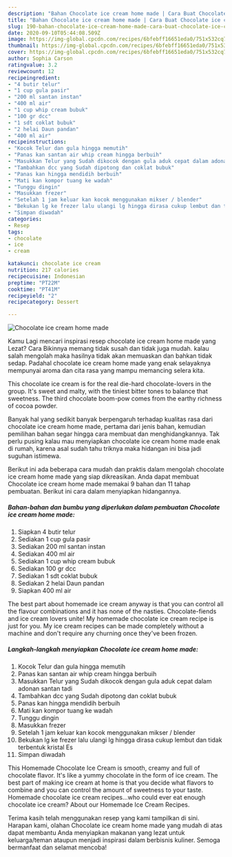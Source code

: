 ```yaml
---
description: "Bahan Chocolate ice cream home made | Cara Buat Chocolate ice cream home made Yang Bisa Manjain Lidah"
title: "Bahan Chocolate ice cream home made | Cara Buat Chocolate ice cream home made Yang Bisa Manjain Lidah"
slug: 190-bahan-chocolate-ice-cream-home-made-cara-buat-chocolate-ice-cream-home-made-yang-bisa-manjain-lidah
date: 2020-09-10T05:44:08.509Z
image: https://img-global.cpcdn.com/recipes/6bfebff16651eda0/751x532cq70/chocolate-ice-cream-home-made-foto-resep-utama.jpg
thumbnail: https://img-global.cpcdn.com/recipes/6bfebff16651eda0/751x532cq70/chocolate-ice-cream-home-made-foto-resep-utama.jpg
cover: https://img-global.cpcdn.com/recipes/6bfebff16651eda0/751x532cq70/chocolate-ice-cream-home-made-foto-resep-utama.jpg
author: Sophia Carson
ratingvalue: 3.2
reviewcount: 12
recipeingredient:
- "4 butir telur"
- "1 cup gula pasir"
- "200 ml santan instan"
- "400 ml air"
- "1 cup whip cream bubuk"
- "100 gr dcc"
- "1 sdt coklat bubuk"
- "2 helai Daun pandan"
- "400 ml air"
recipeinstructions:
- "Kocok Telur dan gula hingga memutih"
- "Panas kan santan air whip cream hingga berbuih"
- "Masukkan Telur yang Sudah dikocok dengan gula aduk cepat dalam adonan santan tadi"
- "Tambahkan dcc yang Sudah dipotong dan coklat bubuk"
- "Panas kan hingga mendidih berbuih"
- "Mati kan kompor tuang ke wadah"
- "Tunggu dingin"
- "Masukkan frezer"
- "Setelah 1 jam keluar kan kocok menggunakan mikser / blender"
- "Bekukan lg ke frezer lalu ulangi lg hingga dirasa cukup lembut dan tidak terbentuk kristal Es"
- "Simpan diwadah"
categories:
- Resep
tags:
- chocolate
- ice
- cream

katakunci: chocolate ice cream 
nutrition: 217 calories
recipecuisine: Indonesian
preptime: "PT22M"
cooktime: "PT41M"
recipeyield: "2"
recipecategory: Dessert

---
```



![Chocolate ice cream home made](https://img-global.cpcdn.com/recipes/6bfebff16651eda0/751x532cq70/chocolate-ice-cream-home-made-foto-resep-utama.jpg)

Kamu Lagi mencari inspirasi resep chocolate ice cream home made yang Lezat? Cara Bikinnya memang tidak susah dan tidak juga mudah. kalau salah mengolah maka hasilnya tidak akan memuaskan dan bahkan tidak sedap. Padahal chocolate ice cream home made yang enak selayaknya mempunyai aroma dan cita rasa yang mampu memancing selera kita.

This chocolate ice cream is for the real die-hard chocolate-lovers in the group. It&#39;s sweet and malty, with the tiniest bitter tones to balance that sweetness. The third chocolate boom-pow comes from the earthy richness of cocoa powder.

Banyak hal yang sedikit banyak berpengaruh terhadap kualitas rasa dari chocolate ice cream home made, pertama dari jenis bahan, kemudian pemilihan bahan segar hingga cara membuat dan menghidangkannya. Tak perlu pusing kalau mau menyiapkan chocolate ice cream home made enak di rumah, karena asal sudah tahu triknya maka hidangan ini bisa jadi suguhan istimewa.


Berikut ini ada beberapa cara mudah dan praktis dalam mengolah chocolate ice cream home made yang siap dikreasikan. Anda dapat membuat Chocolate ice cream home made memakai 9 bahan dan 11 tahap pembuatan. Berikut ini cara dalam menyiapkan hidangannya.

<!--inarticleads1-->

##### Bahan-bahan dan bumbu yang diperlukan dalam pembuatan Chocolate ice cream home made:

1. Siapkan 4 butir telur
1. Sediakan 1 cup gula pasir
1. Sediakan 200 ml santan instan
1. Sediakan 400 ml air
1. Sediakan 1 cup whip cream bubuk
1. Sediakan 100 gr dcc
1. Sediakan 1 sdt coklat bubuk
1. Sediakan 2 helai Daun pandan
1. Siapkan 400 ml air


The best part about homemade ice cream anyway is that you can control all the flavour combinations and it has none of the nasties. Chocolate-fiends and ice cream lovers unite! My homemade chocolate ice cream recipe is just for you. My ice cream recipes can be made completely without a machine and don&#39;t require any churning once they&#39;ve been frozen. 

<!--inarticleads2-->

##### Langkah-langkah menyiapkan Chocolate ice cream home made:

1. Kocok Telur dan gula hingga memutih
1. Panas kan santan air whip cream hingga berbuih
1. Masukkan Telur yang Sudah dikocok dengan gula aduk cepat dalam adonan santan tadi
1. Tambahkan dcc yang Sudah dipotong dan coklat bubuk
1. Panas kan hingga mendidih berbuih
1. Mati kan kompor tuang ke wadah
1. Tunggu dingin
1. Masukkan frezer
1. Setelah 1 jam keluar kan kocok menggunakan mikser / blender
1. Bekukan lg ke frezer lalu ulangi lg hingga dirasa cukup lembut dan tidak terbentuk kristal Es
1. Simpan diwadah


This Homemade Chocolate Ice Cream is smooth, creamy and full of chocolate flavor. It&#39;s like a yummy chocolate in the form of ice cream. The best part of making ice cream at home is that you decide what flavors to combine and you can control the amount of sweetness to your taste. Homemade chocolate ice cream recipes…who could ever eat enough chocolate ice cream? About our Homemade Ice Cream Recipes. 

Terima kasih telah menggunakan resep yang kami tampilkan di sini. Harapan kami, olahan Chocolate ice cream home made yang mudah di atas dapat membantu Anda menyiapkan makanan yang lezat untuk keluarga/teman ataupun menjadi inspirasi dalam berbisnis kuliner. Semoga bermanfaat dan selamat mencoba!
